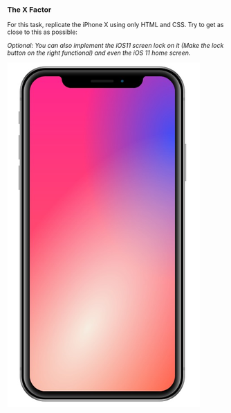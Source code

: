 ### The X Factor

For this task, replicate the iPhone X using only HTML and CSS. Try to get as close to this as possible: 

_Optional: You can also implement the iOS11 screen lock on it (Make the lock button on the right functional) and even the iOS 11 home screen._


![](../ss/iPhoneX.JPG)



